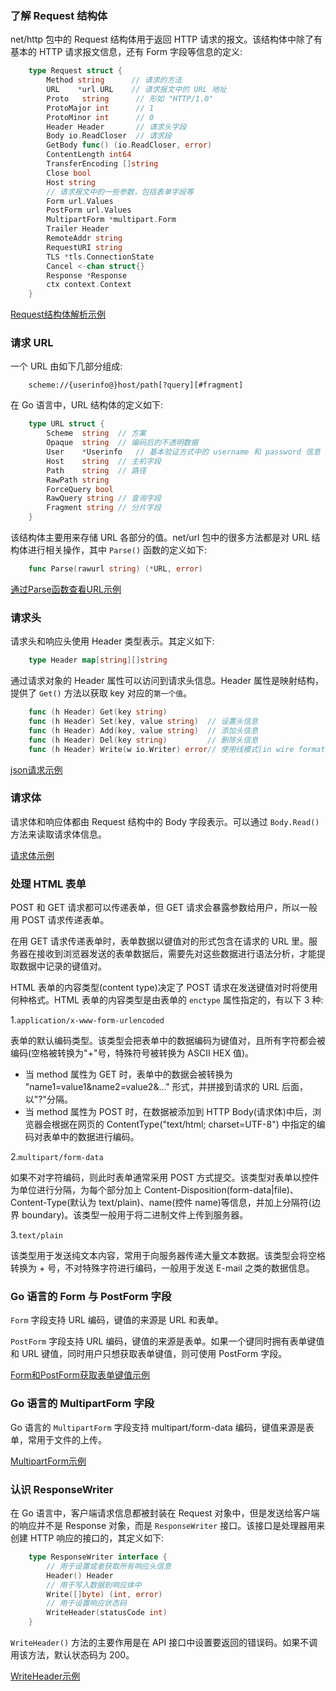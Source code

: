 
### 了解 Request 结构体

net/http 包中的 Request 结构体用于返回 HTTP 请求的报文。该结构体中除了有基本的 HTTP 请求报文信息，还有 Form 字段等信息的定义:
```go
    type Request struct {
        Method string      // 请求的方法
        URL    *url.URL    // 请求报文中的 URL 地址
        Proto   string      // 形如 "HTTP/1.0"
        ProtoMajor int      // 1
        ProtoMinor int      // 0
        Header Header       // 请求头字段
        Body io.ReadCloser  // 请求段
        GetBody func() (io.ReadCloser, error)
        ContentLength int64
        TransferEncoding []string
        Close bool
        Host string
        // 请求报文中的一些参数，包括表单字段等
        Form url.Values
        PostForm url.Values
        MultipartForm *multipart.Form
        Trailer Header
        RemoteAddr string
        RequestURI string
        TLS *tls.ConnectionState
        Cancel <-chan struct{}
        Response *Response
        ctx context.Context
    }
```

[Request结构体解析示例](t/02_Request.go)


### 请求 URL

一个 URL 由如下几部分组成:
```url
    scheme://{userinfo@}host/path[?query][#fragment]
```

在 Go 语言中，URL 结构体的定义如下:
```go
    type URL struct {
        Scheme  string  // 方案
        Opaque  string  // 编码后的不透明数据
        User    *Userinfo   // 基本验证方式中的 username 和 password 信息
        Host    string  // 主机字段
        Path    string  // 路径
        RawPath string
        ForceQuery bool
        RawQuery string // 查询字段
        Fragment string // 分片字段
    }
```
该结构体主要用来存储 URL 各部分的值。net/url 包中的很多方法都是对 URL 结构体进行相关操作，其中 `Parse()` 函数的定义如下:
```go
    func Parse(rawurl string) (*URL, error)
```

[通过Parse函数查看URL示例](t/02_parse_url.go)


### 请求头

请求头和响应头使用 Header 类型表示。其定义如下:
```go
    type Header map[string][]string
```
通过请求对象的 Header 属性可以访问到请求头信息。Header 属性是映射结构，提供了 `Get()` 方法以获取 key 对应的`第一个值`。
```go
    func (h Header) Get(key string)
    func (h Header) Set(key, value string)  // 设置头信息
    func (h Header) Add(key, value string)  // 添加头信息
    func (h Header) Del(key string)         // 删除头信息
    func (h Header) Write(w io.Writer) error// 使用线模式(in wire format) 写头信息
```

[json请求示例](t/02_Header_json.go)


### 请求体

请求体和响应体都由 Request 结构中的 Body 字段表示。可以通过 `Body.Read()` 方法来读取请求体信息。

[请求体示例](t/02_Request_Body.go)


### 处理 HTML 表单

POST 和 GET 请求都可以传递表单，但 GET 请求会暴露参数给用户，所以一般用 POST 请求传递表单。

在用 GET 请求传递表单时，表单数据以键值对的形式包含在请求的 URL 里。服务器在接收到浏览器发送的表单数据后，需要先对这些数据进行语法分析，才能提取数据中记录的键值对。

HTML 表单的内容类型(content type)决定了 POST 请求在发送键值对时将使用何种格式。HTML 表单的内容类型是由表单的 `enctype` 属性指定的，有以下 3 种:

1.`application/x-www-form-urlencoded`

表单的默认编码类型。该类型会把表单中的数据编码为键值对，且所有字符都会被编码(空格被转换为"+"号，特殊符号被转换为 ASCII HEX 值)。
- 当 method 属性为 GET 时，表单中的数据会被转换为 "name1=value1&name2=value2&..." 形式，并拼接到请求的 URL 后面，以"?"分隔。
- 当 method 属性为 POST 时，在数据被添加到 HTTP Body(请求体)中后，浏览器会根据在网页的 ContentType("text/html; charset=UTF-8") 中指定的编码对表单中的数据进行编码。

2.`multipart/form-data`

如果不对字符编码，则此时表单通常采用 POST 方式提交。该类型对表单以控件为单位进行分隔，为每个部分加上 Content-Disposition(form-data|file)、Content-Type(默认为 text/plain)、name(控件 name)等信息，并加上分隔符(边界 boundary)。该类型一般用于将二进制文件上传到服务器。

3.`text/plain`

该类型用于发送纯文本内容，常用于向服务器传递大量文本数据。该类型会将空格转换为 + 号，不对特殊字符进行编码，一般用于发送 E-mail 之类的数据信息。


### Go 语言的 Form 与 PostForm 字段

`Form` 字段支持 URL 编码，键值的来源是 URL 和表单。

`PostForm` 字段支持 URL 编码，键值的来源是表单。如果一个键同时拥有表单键值和 URL 键值，同时用户只想获取表单键值，则可使用 PostForm 字段。

[Form和PostForm获取表单键值示例](t/02_Form_PostForm.go)


### Go 语言的 MultipartForm 字段

Go 语言的 `MultipartForm` 字段支持 multipart/form-data 编码，键值来源是表单，常用于文件的上传。

[MultipartForm示例](t/02_MultipartForm.go)


### 认识 ResponseWriter

在 Go 语言中，客户端请求信息都被封装在 Request 对象中，但是发送给客户端的响应并不是 Response 对象，而是 `ResponseWriter` 接口。该接口是处理器用来创建 HTTP 响应的接口的，其定义如下:
```go
    type ResponseWriter interface {
        // 用于设置或者获取所有响应头信息
        Header() Header
        // 用于写入数据到响应体中
        Write([]byte) (int, error)
        // 用于设置响应状态码
        WriteHeader(statusCode int)
    }
```
`WriteHeader()` 方法的主要作用是在 API 接口中设置要返回的错误码。如果不调用该方法，默认状态码为 200。

[WriteHeader示例](t/02_WriteHeader.go)



